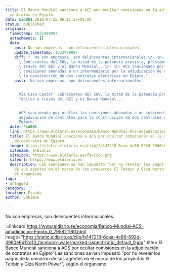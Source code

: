 ```yaml
---
title: El Banco Mundial sanciona a ACS por ocultar comisiones en la adjudicación de
  contratos en Egipto
date: &id001 2018-07-25 06:11:27+00:00
status: published
original:
  timestamp: 1532499087
  attachments: []
  data:
    post: No son empresas, son delincuentes internacionales.
    update_timestamp: 1532499087
    diff: "  No son empresas, son delincuentes internacionales.\n- \n- Via Caso Castor:\
      \ Sobrecostes del 56%, la mitad de la potencia prevista, préstamos fáciles a\
      \ través del BEI y el Banco Mundial...\n- \n- ACS sancionada por ocultar las\
      \ comisiones abonadas a un intermediario por la adjudicación de contratos para\
      \ la construcción de dos centrales eléctricas en Egipto."
    past: 'No son empresas, son delincuentes internacionales.


      Via Caso Castor: Sobrecostes del 56%, la mitad de la potencia prevista, préstamos
      fáciles a través del BEI y el Banco Mundial...


      ACS sancionada por ocultar las comisiones abonadas a un intermediario por la
      adjudicación de contratos para la construcción de dos centrales eléctricas en
      Egipto.'
  date: *id001
  link: https://www.eldiario.es/economia/Banco-Mundial-ACS-adjudicacion-Egipto_0_795821180.html
  title: El Banco Mundial sanciona a ACS por ocultar comisiones en la adjudicación
    de contratos en Egipto
  image: https://static.eldiario.es/clip/fa147218-6caa-4a86-892d-3960e6d12d13_facebook-watermarked-aspect-ratio_default_0.jpg
  sitename: elDiario
  siteicon: https://www.eldiario.es/favicon.png
  siteurl: https://www.eldiario.es
  description: Las sanciones se han impuesto "por no revelar los pagos de la comisión
    de sus agentes en el marco de los proyectos El Tebbin y Giza North Power", según
    el organismo
tags:
- untagged
category: ''
location: España
author: vokimon

---
```

No son empresas, son delincuentes internacionales.

:::linkcard https://www.eldiario.es/economia/Banco-Mundial-ACS-adjudicacion-Egipto_0_795821180.html image="https://static.eldiario.es/clip/fa147218-6caa-4a86-892d-3960e6d12d13_facebook-watermarked-aspect-ratio_default_0.jpg" title='El Banco Mundial sanciona a ACS por ocultar comisiones en la adjudicación de contratos en Egipto'
    Las sanciones se han impuesto "por no revelar los pagos de la comisión de sus agentes en el marco de los proyectos El Tebbin y Giza North Power", según el organismo

